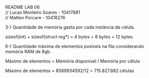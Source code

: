 README LAB 06 <br>
// Lucas Monteiro Soares - 10417881<br>
// Matteo Porcare - 10418276

3-) Quantidade de memória gasta por cada instância da célula.

sizeof(int) + sizeof(struct reg*) = 4 bytes + 8 bytes = 12 bytes.

6-) Quantidade máxima de elementos posíveis na fila considerando memória RAM de 8gb.

Máximo de elementos = Memória disponível / Memória por célula

Máximo de elementos = 8589934592/12 = 715.827.882 células

